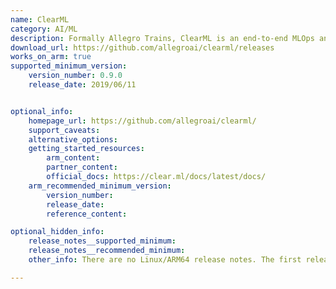 ```yaml
---
name: ClearML
category: AI/ML
description: Formally Allegro Trains, ClearML is an end-to-end MLOps and LLMOps suite allowing you to focus on developing your ML code and automation.
download_url: https://github.com/allegroai/clearml/releases
works_on_arm: true
supported_minimum_version:
    version_number: 0.9.0
    release_date: 2019/06/11


optional_info:
    homepage_url: https://github.com/allegroai/clearml/
    support_caveats:
    alternative_options:
    getting_started_resources:
        arm_content:
        partner_content: 
        official_docs: https://clear.ml/docs/latest/docs/
    arm_recommended_minimum_version:
        version_number:
        release_date:
        reference_content:

optional_hidden_info:
    release_notes__supported_minimum:
    release_notes__recommended_minimum:
    other_info: There are no Linux/ARM64 release notes. The first release of miniforge, i.e. 0.9.0, works on Arm via Python support.

---
```


